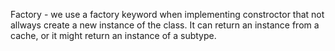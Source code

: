Factory - we use a factory keyword when implementing constroctor that not allways create a new instance of the class. It can return an instance from a cache, or it might return an instance of a subtype.